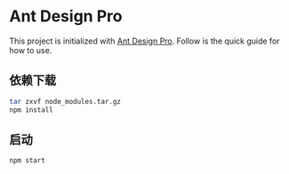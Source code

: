 # Ant Design Pro

This project is initialized with [Ant Design Pro](https://pro.ant.design). Follow is the quick guide for how to use.

## 依赖下载

```bash
tar zxvf node_modules.tar.gz
npm install
```

## 启动

```bash
npm start
```
